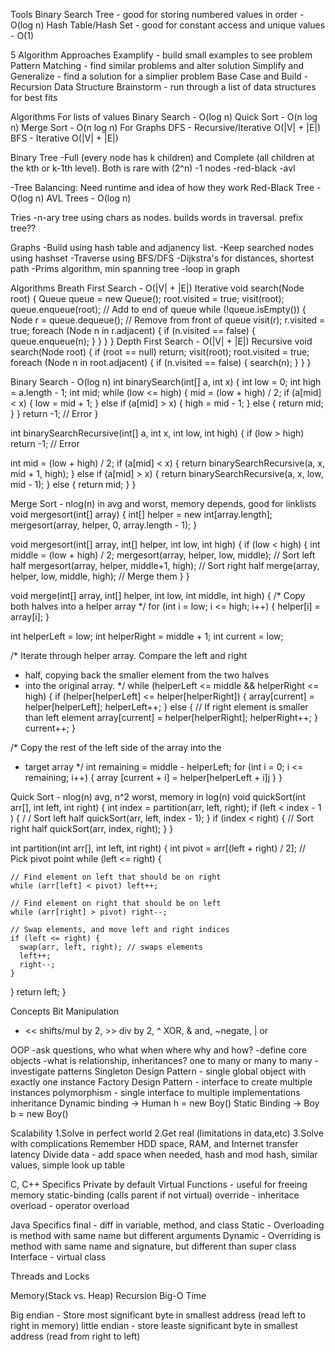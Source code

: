Tools
Binary Search Tree - good for storing numbered values in order - O(log n)
Hash Table/Hash Set - good for constant access and unique values - O(1)

5 Algorithm Approaches
Examplify - build small examples to see problem
Pattern Matching - find similar problems and alter solution
Simplify and Generalize - find a solution for a simplier problem
Base Case and Build - Recursion
Data Structure Brainstorm - run through a list of data structures for best fits

Algorithms
For lists of values
  Binary Search - O(log n)
  Quick Sort - O(n log n)
  Merge Sort - O(n log n)
For Graphs
  DFS - Recursive/Iterative O(|V| + |E|)
  BFS  - Iterative O(|V| + |E|)

Binary Tree
-Full (every node has k children) and Complete (all children at the kth or k-1th level). Both is rare with (2^n) -1 nodes
-red-black
-avl

-Tree Balancing: Need runtime and idea of how they work
Red-Black Tree - O(log n)
AVL Trees - O(log n)

Tries
-n-ary tree using chars as nodes. builds words in traversal. prefix tree??

Graphs
-Build using hash table and adjanency list.
-Keep searched nodes using hashset
-Traverse using BFS/DFS
-Dijkstra's for distances, shortest path
-Prims algorithm, min spanning tree
-loop in graph

Algorithms
Breath First Search - O(|V| + |E|)
Iterative
void search(Node root) {
  Queue queue = new Queue();
  root.visited = true;
  visit(root);
  queue.enqueue(root); // Add to end of queue
  while (!queue.isEmpty()) {
    Node r = queue.dequeue(); // Remove from front of queue
    visit(r);
    r.visited = true;
    foreach (Node n in r.adjacent) {
      if (n.visited == false) {
        queue.enqueue(n);
      }
    }
  }
}
Depth First Search - O(|V| + |E|)
Recursive
void search(Node root) {
if (root == null) return;
  visit(root);
  root.visited = true;
  foreach (Node n in root.adjacent) {
    if (n.visited == false) {
      search(n);
    }
  }
}

Binary Search - O(log n)
int binarySearch(int[] a, int x) {
  int low = 0;
  int high = a.length - 1;
  int mid;
  while (low <= high) {
    mid = (low + high) / 2;
    if (a[mid] < x) {
      low = mid + 1;
    } else if (a[mid] > x) {
      high = mid - 1;
    } else {
      return mid;
    }
  }
  return -1; // Error
}

int binarySearchRecursive(int[] a, int x, int low, int high) {
  if (low > high) return -1; // Error

  int mid = (low + high) / 2;
  if (a[mid] < x) {
    return binarySearchRecursive(a, x, mid + 1, high);
  } else if (a[mid] > x) {
    return binarySearchRecursive(a, x, low, mid - 1);
  } else {
    return mid;
  }
}


Merge Sort - nlog(n) in avg and worst, memory depends, good for linklists
void mergesort(int[] array) {
  int[] helper = new int[array.length];
  mergesort(array, helper, 0, array.length - 1);
}

void mergesort(int[] array, int[] helper, int low, int high) {
  if (low < high) {
    int middle = (low + high) / 2;
    mergesort(array, helper, low, middle); // Sort left half
    mergesort(array, helper, middle+1, high); // Sort right half
    merge(array, helper, low, middle, high); // Merge them
  }
}

void merge(int[] array, int[] helper, int low, int middle, int high) {
  /* Copy both halves into a helper array */
  for (int i = low; i <= high; i++) {
    helper[i] = array[i];
  }

  int helperLeft = low;
  int helperRight = middle + 1;
  int current = low;

  /* Iterate through helper array. Compare the left and right
  * half, copying back the smaller element from the two halves
  * into the original array. */
  while (helperLeft <= middle && helperRight <= high) {
    if (helper[helperLeft] <= helper[helperRight]) {
      array[current] = helper[helperLeft];
      helperLeft++;
    } else { // If right element is smaller than left element
      array[current] = helper[helperRight];
      helperRight++;
    }
    current++;
  }

  /* Copy the rest of the left side of the array into the
  * target array */
  int remaining = middle - helperLeft;
  for (int i = 0; i <= remaining; i++) {
    array [current + i] = helper[helperLeft + i]j
  }
}


Quick Sort - nlog(n) avg, n^2 worst, memory in log(n)
void quickSort(int arr[], int left, int right) {
  int index = partition(arr, left, right);
  if (left < index - 1 ) { / / Sort left half
    quickSort(arr, left, index - 1);
  }
  if (index < right) { // Sort right half
    quickSort(arr, index, right);
  }
}

int partition(int arr[], int left, int right) {
  int pivot = arr[(left + right) / 2]; // Pick pivot point
  while (left <= right) {

    // Find element on left that should be on right
    while (arr[left] < pivot) left++;

    // Find element on right that should be on left
    while (arr[right] > pivot) right--;

    // Swap elements, and move left and right indices
    if (left <= right) {
      swap(arr, left, right); // swaps elements
      left++;
      right--;
    }
  }
  return left;
}

Concepts
Bit Manipulation
- << shifts/mul by 2, >> div by 2, ^ XOR, & and, ~negate, | or

OOP
-ask questions, who what when where why and how?
-define core objects
-what is relationship, inheritances? one to many or many to many
-investigate patterns
Singleton Design Pattern - single global object with exactly one instance
Factory Design Pattern - interface to create multiple instances
polymorphism - single interface to multiple implementations
inheritance
Dynamic binding -> Human h = new Boy()
Static Binding -> Boy b = new Boy()

Scalability
1.Solve in perfect world
2.Get real (limitations in data,etc)
3.Solve with complications
Remember HDD space, RAM, and Internet transfer latency
Divide data - add space when needed, hash and mod hash, similar values, simple look up table

C, C++ Specifics
Private by default
Virtual Functions - useful for freeing memory
static-binding (calls parent if not virtual)
override - inheritace
overload - operator overload

Java Specifics
final - diff in variable, method, and class
Static - Overloading is method with same name but different arguments
Dynamic - Overriding is method with same name and signature, but different than super class
Interface - virtual class

Threads and Locks

Memory(Stack vs. Heap)
Recursion
Big-O Time

Big endian - Store most significant byte in smallest address (read left to right in memory)
little endian - store leaste significant byte in smallest address (read from right to left)

